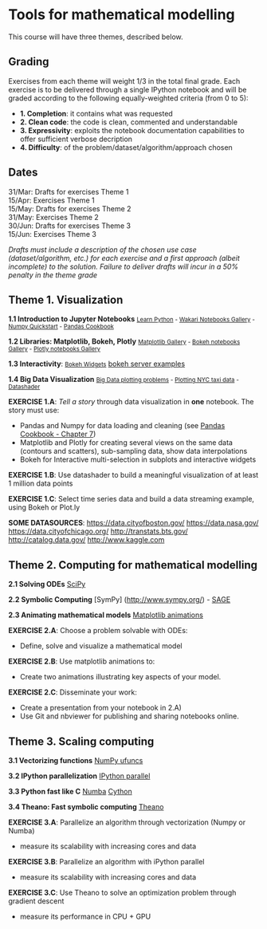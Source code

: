 # Tools for mathematical modelling

This course will have three themes, described below. 

## Grading

Exercises from each theme will weight 1/3 in the total final grade. Each exercise is to be delivered through a single IPython notebook and will be graded according to the following equally-weighted criteria (from 0 to 5):

- **1. Completion**: it contains what was requested
- **2. Clean code**: the code is clean, commented and understandable
- **3. Expressivity**: exploits the notebook documentation capabilities to offer sufficient verbose decription
- **4. Difficulty**: of the problem/dataset/algorithm/approach chosen

## Dates

31/Mar: Drafts for exercises Theme 1<br/>
15/Apr: Exercises Theme 1<br/>
15/May: Drafts for exercises Theme 2<br/>
31/May: Exercises Theme 2<br/>
30/Jun: Drafts for exercises Theme 3<br/>
15/Jun: Exercises Theme 3<br/>

_Drafts must include a description of the chosen use case (dataset/algorithm, etc.) for each exercise and a first approach (albeit incomplete) to the solution. Failure to deliver drafts will incur in a 50% penalty in the theme grade_

## Theme 1. Visualization
**1.1 Introduction to Jupyter Notebooks**
<small>[Learn Python](http://www.learnpython.org/) - [Wakari Notebooks Gallery](https://www.wakari.io/gallery) - [Numpy Quickstart](https://docs.scipy.org/doc/numpy-dev/user/quickstart.html) - [Pandas Cookbook](https://github.com/jvns/pandas-cookbook)</small>

**1.2 Libraries: Matplotlib, Bokeh, Plotly**
<small>[Matplotlib Gallery](http://matplotlib.org/gallery.html) - [Bokeh notebooks Gallery](https://github.com/bokeh/bokeh-notebooks) - [Plotly notebooks Gallery](https://plot.ly/python/)</small>

**1.3 Interactivity**: <small>[Bokeh Widgets](http://bokeh.pydata.org/en/0.10.0/docs/user_guide/interaction.html)</small> [bokeh server examples](https://github.com/bokeh/bokeh/tree/master/examples/plotting/server)

**1.4 Big Data Visualization**
<small>[Big Data plotting problems](https://anaconda.org/jbednar/plotting_problems/notebook) - [Plotting NYC taxi data](https://anaconda.org/jbednar/nyc_taxi/notebook) - [Datashader](https://github.com/bokeh/datashader)</small>

**EXERCISE 1.A**: _Tell a story_ through data visualization in **one** notebook. The story must use:

- Pandas and Numpy for data loading and cleaning (see [Pandas Cookbook - Chapter 7](http://nbviewer.jupyter.org/github/jvns/pandas-cookbook/blob/master/cookbook/Chapter%207%20-%20Cleaning%20up%20messy%20data.ipynb))
- Matplotlib and Plotly for creating several views on the same data (contours and scatters), sub-sampling data, show data interpolations
- Bokeh for Interactive multi-selection in subplots and interactive widgets

**EXERCISE 1.B**: Use datashader to build a meaningful visualization of at least 1 million data points

**EXERCISE 1.C**: Select time series data and build a data streaming example, using Bokeh or Plot.ly 

**SOME DATASOURCES**: https://data.cityofboston.gov/ https://data.nasa.gov/ https://data.cityofchicago.org/ http://transtats.bts.gov/ http://catalog.data.gov/ http://www.kaggle.com

## Theme 2. Computing for mathematical modelling
**2.1 Solving ODEs** [SciPy](http://www.scipy.org)

**2.2 Symbolic Computing** [SymPy] (http://www.sympy.org/) - [SAGE](http://www.sagemath.org)

**2.3 Animating mathematical models** [Matplotlib animations](http://matplotlib.org/1.5.1/examples/animation/index.html)

**EXERCISE 2.A**: Choose a problem solvable with ODEs:
  - Define, solve and visualize a mathematical model

**EXERCISE 2.B**: Use matplotlib animations to:
  - Create two animations illustrating key aspects of your model.

**EXERCISE 2.C**: Disseminate your work:
   - Create a presentation from your notebook in 2.A)
   - Use Git and nbviewer for publishing and sharing notebooks online.



## Theme 3. Scaling computing
**3.1 Vectorizing functions** [NumPy ufuncs](http://docs.scipy.org/doc/numpy-1.10.0/reference/ufuncs.html)

**3.2 IPython parallelization** [IPython parallel](https://ipython.org/ipython-doc/3/parallel/)

**3.3 Python fast like C** [Numba](http://numba.pydata.org/) [Cython](http://cython.org/)

**3.4 Theano: Fast symbolic computing** [Theano](http://deeplearning.net/software/theano/)

**EXERCISE 3.A**: Parallelize an algorithm through vectorization (Numpy or Numba)
  - measure its scalability with increasing cores and data

**EXERCISE 3.B**: Parallelize an algorithm with iPython parallel
  - measure its scalability with increasing cores and data
  
**EXERCISE 3.C**: Use Theano to solve an optimization problem through gradient descent
  - measure its performance in CPU + GPU

